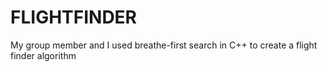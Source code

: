 # FLIGHTFINDER
My group member and I used breathe-first search in C++ to create a flight finder algorithm
